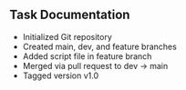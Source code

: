 ## Task Documentation

- Initialized Git repository
- Created main, dev, and feature branches
- Added script file in feature branch
- Merged via pull request to dev → main
- Tagged version v1.0

